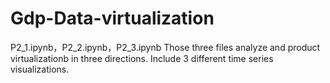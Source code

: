 # Gdp-Data-virtualization
P2_1.ipynb，P2_2.ipynb，P2_3.ipynb
Those three files analyze and product virtualizationb in three directions. 
Include 3 different time series visualizations.
